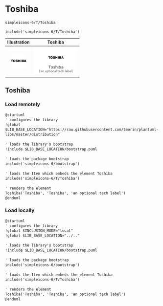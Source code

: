 # Toshiba


```text
simpleicons-6/T/Toshiba
```

```text
include('simpleicons-6/T/Toshiba')
```



| Illustration | Toshiba |
| :---: | :---: |
| ![illustration for Illustration](../../simpleicons-6/T/Toshiba.png) | ![illustration for Toshiba](../../simpleicons-6/T/Toshiba.Local.png) |




## Toshiba

### Load remotely
```plantuml
@startuml
' configures the library
!global $LIB_BASE_LOCATION="https://raw.githubusercontent.com/tmorin/plantuml-libs/master/distribution"

' loads the library's bootstrap
!include $LIB_BASE_LOCATION/bootstrap.puml

' loads the package bootstrap
include('simpleicons-6/bootstrap')

' loads the Item which embeds the element Toshiba
include('simpleicons-6/T/Toshiba')

' renders the element
Toshiba('Toshiba', 'Toshiba', 'an optional tech label')
@enduml
```

### Load locally
```plantuml
@startuml
' configures the library
!global $INCLUSION_MODE="local"
!global $LIB_BASE_LOCATION="../.."

' loads the library's bootstrap
!include $LIB_BASE_LOCATION/bootstrap.puml

' loads the package bootstrap
include('simpleicons-6/bootstrap')

' loads the Item which embeds the element Toshiba
include('simpleicons-6/T/Toshiba')

' renders the element
Toshiba('Toshiba', 'Toshiba', 'an optional tech label')
@enduml
```

